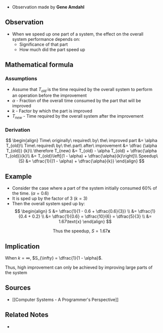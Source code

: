 - Observation made by **Gene Amdahl**

## Observation
- When we speed up one part of a system, the effect on the overall system performance depends on:
	- Significance of that part
	- How much did the part speed up

## Mathematical formula
### Assumptions
- Assume that $T_{old}$ is the time required by the overall system to perform an operation before the improvement
- $\alpha$ - Fraction of the overall time consumed by the part that will be improved
- $k$ - Factor by which the part is improved
- $T_{new}$ - Time required by the overall system after the improvement

### Derivation
$$
\begin{align}
Time\ originally\ required\ by\ the\ improved part &= \alpha T_{old}\\
Time\ required\ by\ the\ part\ after\ improvement &= \dfrac {\alpha T_{old}} {k}\\
\therefore T_{new} &= T_{old} - \alpha T_{old} + \dfrac{\alpha T_{old}}{k}\\
&= T_{old}\left[(1 - \alpha) + \dfrac{\alpha}{k}\right]\\
Speedup\ (S) &= \dfrac{1}{(1 - \alpha) + \dfrac{\alpha}{k}}
\end{align}
$$

## Example
- Consider the case where a part of the system initially consumed $\text{60\%}$ of the time. $(\alpha = 0.6)$
- It is sped up by the factor of 3 $(k = 3)$
- Then the overall system sped up by:
$$
\begin{align}
S &= \dfrac{1}{1 - 0.6 + \dfrac{0.6}{3}}
\\
&= \dfrac{1}{0.4 + 0.2}
\\
&= \dfrac{1}{0.6} = \dfrac{10}{6} = \dfrac{5}{3}
\\
&= 1.67\text{x}
\end{align}
$$

$$
\text{Thus the speedup, }S = 1.67\textbf{x}
$$

## Implication
When $k = \infty$, $S_{\infty} = \dfrac{1}{1 - \alpha}$.

Thus, high improvement can only be achieved by improving large parts of the system

## Sources
- [[Computer Systems - A Programmer's Perspective]]

## Related Notes
- 